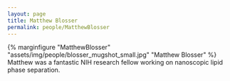 ```yaml
---
layout: page
title: Matthew Blosser
permalink: people/MatthewBlosser
---
```

{% marginfigure "MatthewBlosser" "assets/img/people/blosser_mugshot_small.jpg" "Matthew Blosser" %}
Matthew was a fantastic NIH research fellow working on nanoscopic lipid phase separation.
